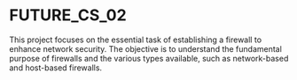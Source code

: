 # FUTURE_CS_02
 This project focuses on the essential task of establishing a firewall to enhance network security. The objective is to understand the fundamental purpose of firewalls and the various types available, such as network-based and host-based firewalls.  
